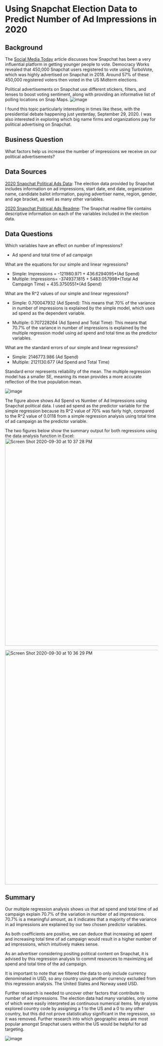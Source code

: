 # Using Snapchat Election Data to Predict Number of Ad Impressions in 2020
## Background
The [Social Media Today](https://www.socialmediatoday.com/news/data-shows-snapchat-is-highly-influential-in-getting-younger-people-to-vote/578020/) article discusses how Snapchat has been a very influential platform in getting younger people to vote. Democracy Works revealed that 450,000 Snapchat users registered to vote using TurboVote, which was highly advertised on Snapchat in 2018. Around 57% of these 450,000 registered voters then voted in the US Midterm elections.

Political advertisements on Snapchat use different stickers, filters, and lenses to boost voting sentiment, along with providing an informative list of polling locations on Snap Maps. 
![image](https://user-images.githubusercontent.com/70858878/94759057-e186ef00-036c-11eb-9258-0bb6158e0b4f.png)

I found this topic particularly interesting in times like these, with the presidential debate happening just yesterday, September 29, 2020. I was also interested in exploring which big name firms and organizations pay for political advertising on Snapchat. 

## Business Question
What factors help us increase the number of impressions we receive on our political advertisements? 

## Data Sources
[2020 Snapchat Political Ads Data](https://github.com/vickidecastro/using-snapchat-election-data-to-predict-ad-impressions/blob/master/PoliticalAds.csv): The election data provided by Snapchat includes information on ad impressions, start date, end date, organization name, candidate ballot information, paying advertiser name, region, gender, and age bracket, as well as many other variables. 

[2020 Snapchat Political Ads Readme](https://github.com/vickidecastro/using-snapchat-election-data-to-predict-ad-impressions/blob/master/snapchat%20readme.xlsx): The Snapchat readme file contains descriptive information on each of the variables included in the election data. 

## Data Questions
Which variables have an effect on number of impressions? 
- Ad spend and total time of ad campaign

What are the equations for our simple and linear regressions? 
- Simple: Impressions = -121980.971 + 436.6294095*(Ad Spend)
- Multiple: Impressions= -374937.1815 + 5483.057998*(Total Ad Campaign Time) + 435.3750551*(Ad Spend)

What are the R^2 values of our simple and linear regressions? 
- Simple: 0.700047932 (Ad Spend): This means that 70% of the variance in number of impressions is explained by the simple model, which uses ad spend as the dependent variable. 

- Multiple: 0.707228264 (Ad Spend and Total Time): This means that 70.7% of the variance in number of impressions is explained by the multiple regression model using ad spend and total time as the predictor variables. 

What are the standard errors of our simple and linear regressions? 
- Simple: 2146773.986 (Ad Spend)
- Multiple: 2121130.677 (Ad Spend and Total Time)

Standard error represents reliability of the mean. The multiple regression model has a smaller SE, meaning its mean provides a more accurate reflection of the true population mean. 

![image](https://user-images.githubusercontent.com/70858878/94759000-bdc3a900-036c-11eb-8cf7-d18ea5531277.png)

The figure above shows Ad Spend vs Number of Ad Impressions using Snapchat political data. I used ad spend as the predictor variable for the simple regression because its R^2 value of 70% was fairly high, compared to the R^2 value of 0.0118 from a simple regression analysis using total time of ad campaign as the predictor variable. 

The two figures below show the summary output for both regressions using the data analysis function in Excel:
<img width="683" alt="Screen Shot 2020-09-30 at 10 37 28 PM" src="https://user-images.githubusercontent.com/70858878/94759301-8a354e80-036d-11eb-932e-2a7904f9fd20.png">

<img width="773" alt="Screen Shot 2020-09-30 at 10 36 29 PM" src="https://user-images.githubusercontent.com/70858878/94759270-696cf900-036d-11eb-9a8c-84be99b74043.png">

## Summary
Our multiple regression analysis shows us that ad spend and total time of ad campaign explain 70.7% of the variation in number of ad impressions. 70.7% is a meaningful amount, as it indicates that a majority of the variance in ad impressions are explained by our two chosen predictor variables. 

As both coefficients are positive, we can deduce that increasing ad spent and increasing total time of ad campaign would result in a higher number of ad impressions, which intuitively makes sense. 

As an advertiser considering positing political content on Snapchat, it is advised by this regression analysis to commit resources to maximizing ad spend and total time of the ad campaign. 

It is important to note that we filtered the data to only include currency denominated in USD, so any country using another currency excluded from this regression analysis. The United States and Norway used USD. 

Further research is needed to uncover other factors that contribute to number of ad impressions. The election data had many variables, only some of which were easily interpreted as continuous numerical items. My analysis explored country code by assigning a 1 to the US and a 0 to any other country, but this did not prove statisticalluy significant in the regression, so it was removed. Further research into which geographic areas are most popular amongst Snapchat users within the US would be helpful for ad targeting. 

![image](https://user-images.githubusercontent.com/70858878/94759446-eac48b80-036d-11eb-89d7-159d34aa1998.png)
